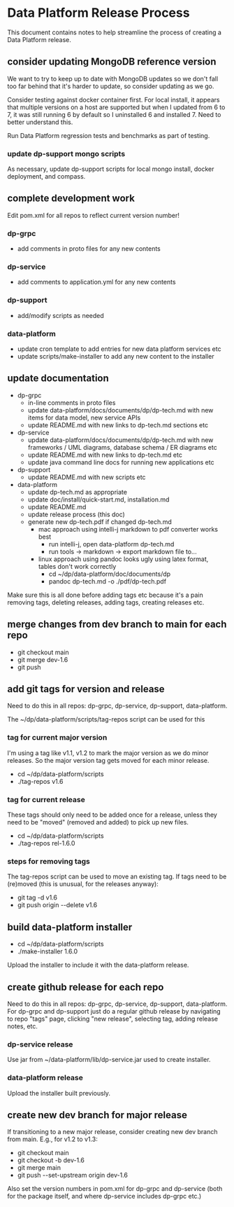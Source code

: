 # Data Platform Release Process

This document contains notes to help streamline the process of creating a Data Platform release.

## consider updating MongoDB reference version

We want to try to keep up to date with MongoDB updates so we don't fall too far behind that it's harder to update, so consider updating as we go.

Consider testing against docker container first.  For local install, it appears that multiple versions on a host are supported but when I updated from 6 to 7, it was still running 6 by default so I uninstalled 6 and installed 7.  Need to better understand this.

Run Data Platform regression tests and benchmarks as part of testing.

### update dp-support mongo scripts

As necessary, update dp-support scripts for local mongo install, docker deployment, and compass.

## complete development work

Edit pom.xml for all repos to reflect current version number!

### dp-grpc
- add comments in proto files for any new contents

### dp-service
- add comments to application.yml for any new contents

### dp-support
- add/modify scripts as needed

### data-platform
- update cron template to add entries for new data platform services etc
- update scripts/make-installer to add any new content to the installer

## update documentation
- dp-grpc
  - in-line comments in proto files
  - update data-platform/docs/documents/dp/dp-tech.md with new items for data model, new service APIs
  - update README.md with new links to dp-tech.md sections etc
- dp-service
  - update data-platform/docs/documents/dp/dp-tech.md with new frameworks / UML diagrams, database schema / ER diagrams etc
  - update README.md with new links to dp-tech.md etc
  - update java command line docs for running new applications etc
- dp-support
  - update README.md with new scripts etc
- data-platform
  - update dp-tech.md as appropriate
  - update doc/install/quick-start.md, installation.md
  - update README.md
  - update release process (this doc)
  - generate new dp-tech.pdf if changed dp-tech.md
    - mac approach using intelli-j markdown to pdf converter works best
      - run intelli-j, open data-platform dp-tech.md
      - run tools -> markdown -> export markdown file to...
    - linux approach using pandoc looks ugly using latex format, tables don't work correctly
      - cd ~/dp/data-platform/doc/documents/dp
      - pandoc dp-tech.md -o ./pdf/dp-tech.pdf

Make sure this is all done before adding tags etc because it's a pain removing tags, deleting releases, adding tags, creating releases etc.

## merge changes from dev branch to main for each repo

* git checkout main
* git merge dev-1.6
* git push

## add git tags for version and release

Need to do this in all repos: dp-grpc, dp-service, dp-support, data-platform.

The ~/dp/data-platform/scripts/tag-repos script can be used for this

### tag for current major version

I'm using a tag like v1.1, v1.2 to mark the major version as we do minor releases.  So the major version tag gets moved for each minor release.

- cd ~/dp/data-platform/scripts
- ./tag-repos v1.6

### tag for current release

These tags should only need to be added once for a release, unless they need to be "moved" (removed and added) to pick up new files.

- cd ~/dp/data-platform/scripts
- ./tag-repos rel-1.6.0

### steps for removing tags

The tag-repos script can be used to move an existing tag. If tags need to be (re)moved (this is unusual, for the releases anyway):

- git tag -d v1.6
- git push origin --delete v1.6

## build data-platform installer

- cd ~/dp/data-platform/scripts
- ./make-installer 1.6.0

Upload the installer to include it with the data-platform release.

## create github release for each repo

Need to do this in all repos: dp-grpc, dp-service, dp-support, data-platform.  For dp-grpc and dp-support just do a regular github release by navigating to repo "tags" page, clicking "new release", selecting tag, adding release notes, etc.

### dp-service release

Use jar from ~/data-platform/lib/dp-service.jar used to create installer.

### data-platform release

Upload the installer built previously.

## create new dev branch for major release

If transitioning to a new major release, consider creating new dev branch from main.  E.g., for v1.2 to v1.3:

- git checkout main
- git checkout -b dev-1.6
- git merge main
- git push --set-upstream origin dev-1.6

Also set the version numbers in pom.xml for dp-grpc and dp-service (both for the package itself, and where dp-service includes dp-grpc etc.)

